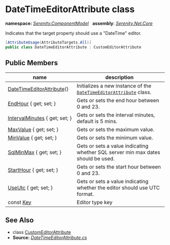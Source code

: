 # DateTimeEditorAttribute class
**namespace:** *[Serenity.ComponentModel](../README.md#serenity.componentmodel-namespace)*   **assembly**: *[Serenity.Net.Core](../README.md)*

Indicates that the target property should use a "DateTime" editor.

```csharp
[AttributeUsage(AttributeTargets.All)]
public class DateTimeEditorAttribute : CustomEditorAttribute
```

## Public Members

| name | description |
| --- | --- |
| [DateTimeEditorAttribute](DateTimeEditorAttribute/DateTimeEditorAttribute.md)() | Initializes a new instance of the [`DateTimeEditorAttribute`](DateTimeEditorAttribute.md) class. |
| [EndHour](DateTimeEditorAttribute/EndHour.md) { get; set; } | Gets or sets the end hour between 0 and 23. |
| [IntervalMinutes](DateTimeEditorAttribute/IntervalMinutes.md) { get; set; } | Gets or sets the interval minutes, default is 5 mins. |
| [MaxValue](DateTimeEditorAttribute/MaxValue.md) { get; set; } | Gets or sets the maximum value. |
| [MinValue](DateTimeEditorAttribute/MinValue.md) { get; set; } | Gets or sets the minimum value. |
| [SqlMinMax](DateTimeEditorAttribute/SqlMinMax.md) { get; set; } | Gets or sets a value indicating whether SQL server min max dates should be used. |
| [StartHour](DateTimeEditorAttribute/StartHour.md) { get; set; } | Gets or sets the start hour between 0 and 23. |
| [UseUtc](DateTimeEditorAttribute/UseUtc.md) { get; set; } | Gets or sets a value indicating whether the editor should use UTC format. |
| const [Key](DateTimeEditorAttribute/Key.md) | Editor type key |

## See Also

* class [CustomEditorAttribute](CustomEditorAttribute.md)
* **Source:** *[DateTimeEditorAttribute.cs](https://github.com/serenity-is/Serenity/blob/master/src/Serenity.Net.Core/ComponentModel/PropertyGrid/EditorTypes/DateTimeEditorAttribute.cs)*